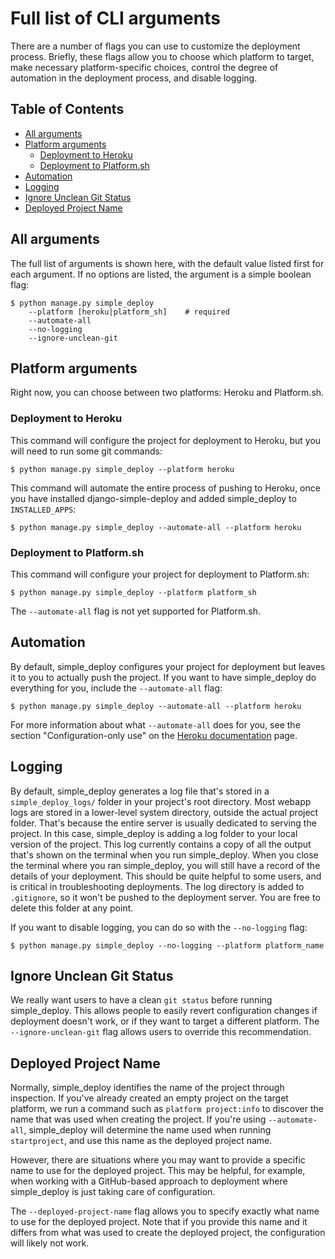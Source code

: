 Full list of CLI arguments
===

There are a number of flags you can use to customize the deployment process. Briefly, these flags allow you to choose which platform to target, make necessary platform-specific choices, control the degree of automation in the deployment process, and disable logging.

Table of Contents
---

- [All arguments](#all-arguments)
- [Platform arguments](#platform-arguments)
    - [Deployment to Heroku](#deployment-to-heroku)
    - [Deployment to Platform.sh](#deployment-to-platformsh)
- [Automation](#automation)
- [Logging](#logging)
- [Ignore Unclean Git Status](ignore-unclean-git-status)
- [Deployed Project Name](#deployed-project-name)  


All arguments
---

The full list of arguments is shown here, with the default value listed first for each argument. If no options are listed, the argument is a simple boolean flag:

```
$ python manage.py simple_deploy
    --platform [heroku|platform_sh]    # required
    --automate-all
    --no-logging
    --ignore-unclean-git
```

Platform arguments
---

Right now, you can choose between two platforms: Heroku and Platform.sh.

### Deployment to Heroku

This command will configure the project for deployment to Heroku, but you will need to run some git commands:

```
$ python manage.py simple_deploy --platform heroku
```

This command will automate the entire process of pushing to Heroku, once you have installed django-simple-deploy and added simple_deploy to `INSTALLED_APPS`:

```
$ python manage.py simple_deploy --automate-all --platform heroku
```

### Deployment to Platform.sh

This command will configure your project for deployment to Platform.sh:

```
$ python manage.py simple_deploy --platform platform_sh
```

The `--automate-all` flag is not yet supported for Platform.sh.

Automation
---

By default, simple_deploy configures your project for deployment but leaves it to you to actually push the project. If you want to have simple_deploy do everything for you, include the `--automate-all` flag:

```
$ python manage.py simple_deploy --automate-all --platform heroku
```

For more information about what `--automate-all` does for you, see the section "Configuration-only use" on the [Heroku documentation](heroku_deployments.md) page.

Logging
---

By default, simple_deploy generates a log file that's stored in a `simple_deploy_logs/` folder in your project's root directory. Most webapp logs are stored in a lower-level system directory, outside the actual project folder. That's because the entire server is usually dedicated to serving the project. In this case, simple_deploy is adding a log folder to your local version of the project. This log currently contains a copy of all the output that's shown on the terminal when you run simple_deploy. When you close the terminal where you ran simple_deploy, you will still have a record of the details of your deployment. This should be quite helpful to some users, and is critical in troubleshooting deployments. The log directory is added to ``.gitignore``, so it won't be pushed to the deployment server. You are free to delete this folder at any point.

If you want to disable logging, you can do so with the `--no-logging` flag:

```
$ python manage.py simple_deploy --no-logging --platform platform_name
```

Ignore Unclean Git Status
---

We really want users to have a clean `git status` before running simple_deploy. This allows people to easily revert configuration changes if deployment doesn't work, or if they want to target a different platform. The `--ignore-unclean-git` flag allows users to override this recommendation.

Deployed Project Name
---

Normally, simple_deploy identifies the name of the project through inspection. If you've already created an empty project on the target platform, we run a command such as `platform project:info` to discover the name that was used when creating the project. If you're using `--automate-all`, simple_deploy will determine the name used when running `startproject`, and use this name as the deployed project name.

However, there are situations where you may want to provide a specific name to use for the deployed project. This may be helpful, for example, when working with a GitHub-based approach to deployment where simple_deploy is just taking care of configuration.

The `--deployed-project-name` flag allows you to specify exactly what name to use for the deployed project. Note that if you provide this name and it differs from what was used to create the deployed project, the configuration will likely not work.
